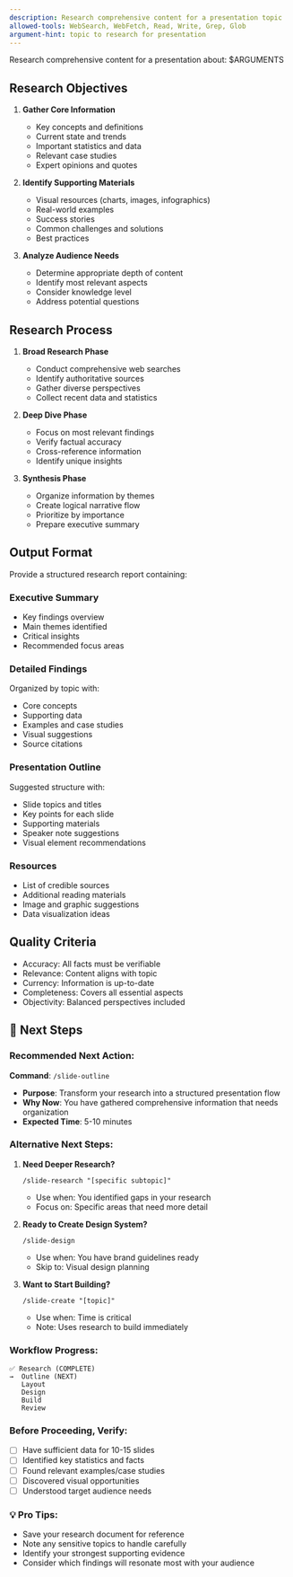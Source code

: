 ```yaml
---
description: Research comprehensive content for a presentation topic
allowed-tools: WebSearch, WebFetch, Read, Write, Grep, Glob
argument-hint: topic to research for presentation
---
```


Research comprehensive content for a presentation about: $ARGUMENTS

## Research Objectives

1. **Gather Core Information**
   - Key concepts and definitions
   - Current state and trends
   - Important statistics and data
   - Relevant case studies
   - Expert opinions and quotes

2. **Identify Supporting Materials**
   - Visual resources (charts, images, infographics)
   - Real-world examples
   - Success stories
   - Common challenges and solutions
   - Best practices

3. **Analyze Audience Needs**
   - Determine appropriate depth of content
   - Identify most relevant aspects
   - Consider knowledge level
   - Address potential questions

## Research Process

1. **Broad Research Phase**
   - Conduct comprehensive web searches
   - Identify authoritative sources
   - Gather diverse perspectives
   - Collect recent data and statistics

2. **Deep Dive Phase**
   - Focus on most relevant findings
   - Verify factual accuracy
   - Cross-reference information
   - Identify unique insights

3. **Synthesis Phase**
   - Organize information by themes
   - Create logical narrative flow
   - Prioritize by importance
   - Prepare executive summary

## Output Format

Provide a structured research report containing:

### Executive Summary
- Key findings overview
- Main themes identified
- Critical insights
- Recommended focus areas

### Detailed Findings
Organized by topic with:
- Core concepts
- Supporting data
- Examples and case studies
- Visual suggestions
- Source citations

### Presentation Outline
Suggested structure with:
- Slide topics and titles
- Key points for each slide
- Supporting materials
- Speaker note suggestions
- Visual element recommendations

### Resources
- List of credible sources
- Additional reading materials
- Image and graphic suggestions
- Data visualization ideas

## Quality Criteria
- Accuracy: All facts must be verifiable
- Relevance: Content aligns with topic
- Currency: Information is up-to-date
- Completeness: Covers all essential aspects
- Objectivity: Balanced perspectives included

## 🎯 Next Steps

### Recommended Next Action:
**Command**: `/slide-outline`
- **Purpose**: Transform your research into a structured presentation flow
- **Why Now**: You have gathered comprehensive information that needs organization
- **Expected Time**: 5-10 minutes

### Alternative Next Steps:

1. **Need Deeper Research?**
   ```
   /slide-research "[specific subtopic]"
   ```
   - Use when: You identified gaps in your research
   - Focus on: Specific areas that need more detail

2. **Ready to Create Design System?**
   ```
   /slide-design
   ```
   - Use when: You have brand guidelines ready
   - Skip to: Visual design planning

3. **Want to Start Building?**
   ```
   /slide-create "[topic]"
   ```
   - Use when: Time is critical
   - Note: Uses research to build immediately

### Workflow Progress:
```
✅ Research (COMPLETE)
→  Outline (NEXT)
   Layout
   Design
   Build
   Review
```

### Before Proceeding, Verify:
- [ ] Have sufficient data for 10-15 slides
- [ ] Identified key statistics and facts
- [ ] Found relevant examples/case studies
- [ ] Discovered visual opportunities
- [ ] Understood target audience needs

### 💡 Pro Tips:
- Save your research document for reference
- Note any sensitive topics to handle carefully
- Identify your strongest supporting evidence
- Consider which findings will resonate most with your audience